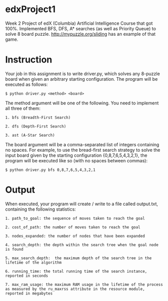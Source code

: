 # edxProject1
Week 2 Project of edX (Columbia) Artificial Intelligence Course that got 100%. Implemented BFS, DFS, A* searches (as well as Priority Queue) to solve 8 board puzzle. http://mypuzzle.org/sliding has an example of that game.

# Instruction
Your job in this assignment is to write driver.py, which solves any 8-puzzle board when given an arbitrary starting configuration. The program will be executed as follows:


```$ python driver.py <method> <board>```

The method argument will be one of the following. You need to implement all three of them:

	1. bfs (Breadth-First Search)
	
	2. dfs (Depth-First Search)
	
	3. ast (A-Star Search)
	

The board argument will be a comma-separated list of integers containing no spaces. For example, to use the bread-first search strategy to solve the input board given by the starting configuration {0,8,7,6,5,4,3,2,1}, the program will be executed like so (with no spaces between commas):

```$ python driver.py bfs 0,8,7,6,5,4,3,2,1```

# Output
When executed, your program will create / write to a file called output.txt, containing the following statistics:

	1. path_to_goal: the sequence of moves taken to reach the goal
	
	2. cost_of_path: the number of moves taken to reach the goal
	
	3. nodes_expanded: the number of nodes that have been expanded
	
	4. search_depth: the depth within the search tree when the goal node is found
	
	5. max_search_depth:  the maximum depth of the search tree in the lifetime of the algorithm
	
	6. running_time: the total running time of the search instance, reported in seconds
	
	7. max_ram_usage: the maximum RAM usage in the lifetime of the process as measured by the ru_maxrss attribute in the resource module, reported in megabytes
	
